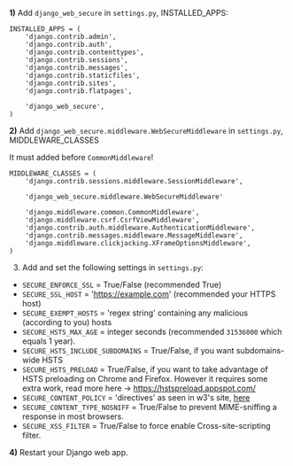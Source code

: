 **1)** Add `django_web_secure` in `settings.py`, INSTALLED_APPS:

```
INSTALLED_APPS = (
    'django.contrib.admin',
    'django.contrib.auth',
    'django.contrib.contenttypes',
    'django.contrib.sessions',
    'django.contrib.messages',
    'django.contrib.staticfiles',
    'django.contrib.sites',
    'django.contrib.flatpages',

    'django_web_secure',
)
```


**2)** Add `django_web_secure.middleware.WebSecureMiddleware` in `settings.py`, MIDDLEWARE_CLASSES

It must added before `CommonMiddleware`!


```
MIDDLEWARE_CLASSES = (
    'django.contrib.sessions.middleware.SessionMiddleware',

    'django_web_secure.middleware.WebSecureMiddleware'

    'django.middleware.common.CommonMiddleware',
    'django.middleware.csrf.CsrfViewMiddleware',
    'django.contrib.auth.middleware.AuthenticationMiddleware',
    'django.contrib.messages.middleware.MessageMiddleware',
    'django.middleware.clickjacking.XFrameOptionsMiddleware',
)
```

3) Add and set the following settings in `settings.py`:


* `SECURE_ENFORCE_SSL` = True/False (recommended True)
* `SECURE_SSL_HOST` = 'https://example.com' (recommended your HTTPS host)
* `SECURE_EXEMPT_HOSTS` = 'regex string' containing any malicious (according to you) hosts
* `SECURE_HSTS_MAX_AGE` = integer seconds (recommended `31536000` which equals 1 year).
* `SECURE_HSTS_INCLUDE_SUBDOMAINS` = True/False, if you want subdomains-wide HSTS
* `SECURE_HSTS_PRELOAD` = True/False, if you want to take advantage of HSTS preloading on Chrome and Firefox. However it requires some extra work, read more here ->  https://hstspreload.appspot.com/
* `SECURE_CONTENT_POLICY` = 'directives' as seen in w3's site, [here](http://www.w3.org/TR/CSP2/#sec-directives)
* `SECURE_CONTENT_TYPE_NOSNIFF` = True/False to prevent MIME-sniffing a response in most browsers.
* `SECURE_XSS_FILTER` = True/False to force enable Cross-site-scripting filter.



**4)** Restart your Django web app.
